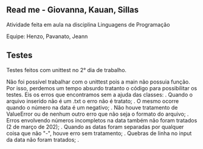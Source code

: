 ## Read me - Giovanna, Kauan, Sillas

Atividade feita em aula na disciplina Linguagens de Programação

Equipe: Henzo, Pavanato, Jeann

## Testes

Testes feitos com unittest no 2° dia de trabalho.

Não foi possível trabalhar com o unittest pois a main não possuia função. Por isso, perdemos um tempo absurdo tratanto o código para possibilitar os testes. 
Eis os erros que encontramos sem a ajuda das classes:
 . Quando o arquivo inserido não é um .txt o erro não é tratato;
 . O mesmo ocorre quando o número na data é um negativo;
 . Não houve tratamento de ValueError ou de nenhum outro erro que não seja o formato do arquivo;
 . Erros envolvendo números incompletos na data também não foram tratados (2 de março de 202);
 . Quando as datas foram separadas por qualquer coisa que não "-", houve erro sem tratamento;
 . Quebras de linha no input da data não foram tratados;
 . 


